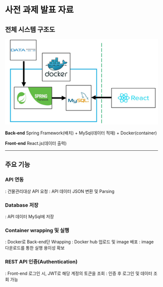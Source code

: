 # 사전 과제 발표 자료

## 전체 시스템 구조도
![시스템 구조](images/system_structure.JPG "시스템 구조") 

**Back-end**
	Spring Framework(배치) + MySql(데이터 적재) + Docker(container)

**Front-end**
	React.js(데이터 출력)

- - -

## 주요 기능

### API 연동
: 건물관리대상 API 요청
: API 데이터 JSON 변환 및 Parsing

### Database 저장
: API 데이터 MySql에 저장

### Container wrapping 및 실행
: Docker로 Back-end단 Wrapping
: Docker hub 업로드 및 image 배포
: image 다운로드를 통한 실행 용이성 확보

### REST API 인증(Authentication)
: Front-end 로그인 시, JWT로 해당 계정의 토큰을 조회
: 인증 후 로그인 및 데이터 조회 가능
